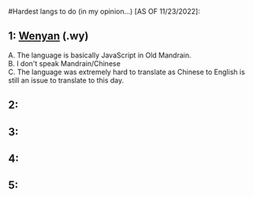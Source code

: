 #Hardest langs to do (in my opinion...) [AS OF 11/23/2022]:

## 1: [Wenyan](https://github.com/livxy/Bruhs-in-50-languages/blob/master/EsotericLangs/bruh.wy) (.wy)<br>
A. The language is basically JavaScript in Old Mandrain.<br>
B. I don't speak Mandrain/Chinese<br>
C. The language was extremely hard to translate as Chinese to English is still an issue to translate to this day.

## 2:

## 3:

## 4:

## 5:
